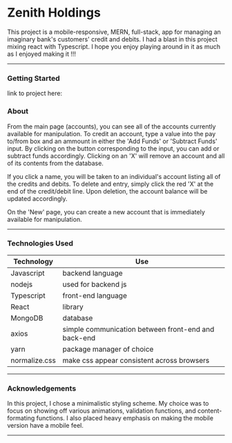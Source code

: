 # Zenith Holdings
This project is a mobile-responsive, MERN, full-stack, app for managing an imaginary bank's customers' credit and debits. I had a blast in this project mixing react with Typescript. I hope you enjoy playing around in it as much as I enjoyed making it !!!

<hr>

### Getting Started

link to project here: 

### About

From the main page (accounts), you can see all of the accounts currently available for manipulation. To credit an account, type a value into the pay to/from box and an ammount in either the 'Add Funds' or 'Subtract Funds' input. By clicking on the button corresponding to the input, you can add or subtract funds accordingly. Clicking on an 'X' will remove an account and all of its contents from the database. 

If you click a name, you will be taken to an individual's account listing all of the credits and debits. To delete and entry, simply click the red 'X' at the end of the credit/debit line. Upon deletion, the account balance will be updated accordingly. 

On the 'New' page, you can create a new account that is immediately available for manipulation.

<hr>

### Technologies Used


| Technology | Use |
| --- | --- | 
Javascript | backend language | use with mongoDB, less initial setup than typescript (small back-end), |
nodejs | used for backend js |
Typescript| front-end language | 
React | library | 
MongoDB | database | 
axios | simple communication between front-end and back-end |
yarn | package manager of choice | 
normalize.css | make css appear consistent across browsers | 

<hr>

### Acknowledgements

In this project, I chose a minimalistic styling scheme. My choice was to focus on showing off various animations, validation functions, and content-formating functions. I also placed heavy emphasis on making the mobile version have a mobile feel.

<hr>


